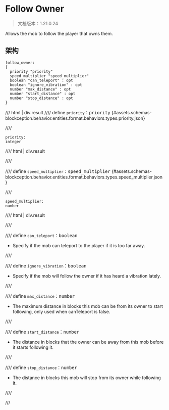 # Follow Owner

> 文档版本：1.21.0.24

Allows the mob to follow the player that owns them.

## 架构

```mcschema
follow_owner:
{
  priority "priority"
  speed_multiplier "speed_multiplier"
  boolean "can_teleport" : opt
  boolean "ignore_vibration" : opt
  number "max_distance" : opt
  number "start_distance" : opt
  number "stop_distance" : opt
}

```

/// html | div.result
//// define
`priority`：<samp>priority</samp> {#assets.schemas-blockception.behavior.entities.format.behaviors.types.priority.json}


////

```mcschema
priority:
integer

```

//// html | div.result

////



//// define
`speed_multiplier`：<samp>speed_multiplier</samp> {#assets.schemas-blockception.behavior.entities.format.behaviors.types.speed_multiplier.json}


////

```mcschema
speed_multiplier:
number

```

//// html | div.result

////



//// define
`can_teleport`：<samp>boolean</samp>

- Specify if the mob can teleport to the player if it is too far away.


////


//// define
`ignore_vibration`：<samp>boolean</samp>

- Specify if the mob will follow the owner if it has heard a vibration lately.


////


//// define
`max_distance`：<samp>number</samp>

- The maximum distance in blocks this mob can be from its owner to start following, only used when canTeleport is false.


////


//// define
`start_distance`：<samp>number</samp>

- The distance in blocks that the owner can be away from this mob before it starts following it.


////


//// define
`stop_distance`：<samp>number</samp>

- The distance in blocks this mob will stop from its owner while following it.


////


///

